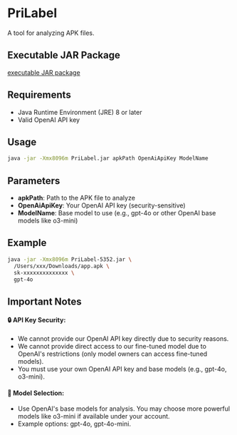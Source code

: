 # PriLabel

A tool for analyzing APK files.

## Executable JAR Package
[executable JAR package](https://github.com/CybWeea/PriLabel/releases/download/JAR/PriLabel.jar)

## Requirements
- Java Runtime Environment (JRE) 8 or later
- Valid OpenAI API key

## Usage
```bash
java -jar -Xmx8096m PriLabel.jar apkPath OpenAiApiKey ModelName
```

## Parameters
- **apkPath**: Path to the APK file to analyze
- **OpenAiApiKey**:	Your OpenAI API key (security-sensitive)
- **ModelName**: Base model to use (e.g., gpt-4o or other OpenAI base models like o3-mini)

## Example
```bash
java -jar -Xmx8096m PriLabel-5352.jar \
  /Users/xxx/Downloads/app.apk \
  sk-xxxxxxxxxxxxxx \
  gpt-4o
```

## Important Notes
#### 🔒 API Key Security:
- We cannot provide our OpenAI API key directly due to security reasons.
- We cannot provide direct access to our fine-tuned model due to OpenAI's restrictions (only model owners can access fine-tuned models).
- You must use your own OpenAI API key and base models (e.g., gpt-4o, o3-mini).
#### 🚀 Model Selection:
- Use OpenAI's base models for analysis. You may choose more powerful models like o3-mini if available under your account.
- Example options: gpt-4o, gpt-4o-mini.
